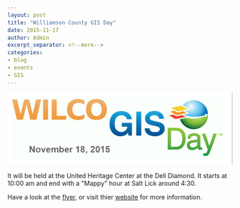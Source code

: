 ```yaml
---
layout: post
title: "Williamson County GIS Day"
date: 2015-11-17
author: Admin
excerpt_separator: <!--more-->
categories:
- blog
- events
- GIS
---
```


![wilcogis](/assets/img/blog/wilcogis.png "wilco gis logo")

It will be held at the United Heritage Center at the Dell Diamond. It starts at 10:00 am and end with a "Mappy" hour at Salt Lick around 4:30. 
<!--more-->
Have a look at the [flyer](http://www.wilcogisday.com/uploads/2/9/3/0/293099/gisday2015flyer.pdf), or visit thier [website](http://www.wilcogisday.com/) for more information. 